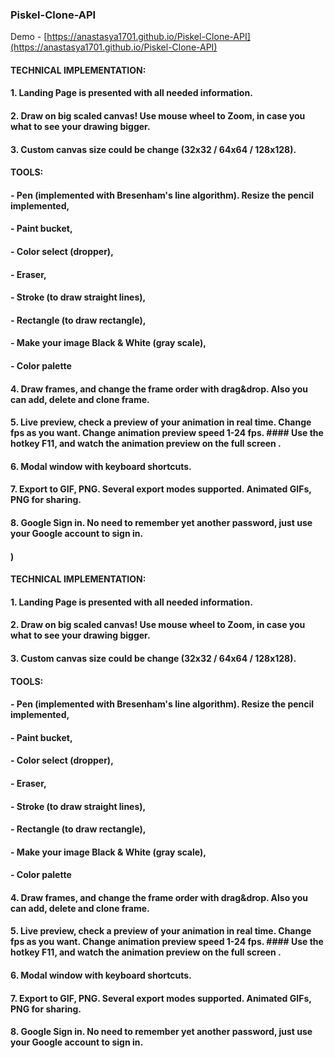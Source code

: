 ### Piskel-Clone-API
Demo - [https://anastasya1701.github.io/Piskel-Clone-API](https://anastasya1701.github.io/Piskel-Clone-API)

#### TECHNICAL IMPLEMENTATION:
#### 1. Landing Page is presented with all needed information.
#### 2. Draw on big scaled canvas! Use mouse wheel to Zoom, in case you what to see your drawing bigger.
#### 3. Custom canvas size could be change (32x32 / 64x64 / 128x128).

####  TOOLS:
#### - Pen (implemented with Bresenham's line algorithm). Resize the pencil implemented,
#### - Paint bucket,
#### - Color select (dropper),
#### - Eraser,
#### - Stroke (to draw straight lines),
#### - Rectangle (to draw rectangle),
#### - Make your image Black & White (gray scale),
#### - Color palette

#### 4. Draw frames, and change the frame order with drag&drop. Also you can add, delete and clone frame.
#### 5. Live preview, check a preview of your animation in real time. Change fps as you want. Change animation preview speed 1-24 fps. #### Use the hotkey F11, and watch the animation preview on the full screen .
#### 6. Modal window with keyboard shortcuts.
#### 7. Export to GIF, PNG. Several export modes supported. Animated GIFs, PNG for sharing.
#### 8. Google Sign in. No need to remember yet another password, just use your Google account to sign in.
#### )
#### TECHNICAL IMPLEMENTATION:
#### 1. Landing Page is presented with all needed information.
#### 2. Draw on big scaled canvas! Use mouse wheel to Zoom, in case you what to see your drawing bigger.
#### 3. Custom canvas size could be change (32x32 / 64x64 / 128x128).

####  TOOLS:
#### - Pen (implemented with Bresenham's line algorithm). Resize the pencil implemented,
#### - Paint bucket,
#### - Color select (dropper),
#### - Eraser,
#### - Stroke (to draw straight lines),
#### - Rectangle (to draw rectangle),
#### - Make your image Black & White (gray scale),
#### - Color palette

#### 4. Draw frames, and change the frame order with drag&drop. Also you can add, delete and clone frame.
#### 5. Live preview, check a preview of your animation in real time. Change fps as you want. Change animation preview speed 1-24 fps. #### Use the hotkey F11, and watch the animation preview on the full screen .
#### 6. Modal window with keyboard shortcuts.
#### 7. Export to GIF, PNG. Several export modes supported. Animated GIFs, PNG for sharing.
#### 8. Google Sign in. No need to remember yet another password, just use your Google account to sign in.

